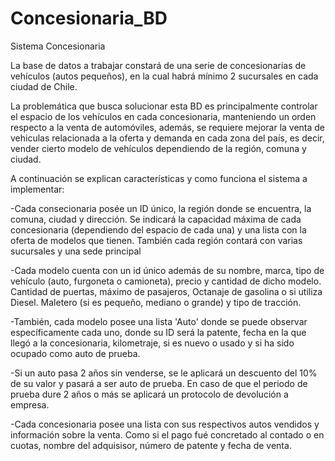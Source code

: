 # Concesionaria_BD
Sistema Concesionaria 

La base de datos a trabajar constará de una serie de concesionarias de vehículos (autos pequeños), en la cual habrá mínimo 2 sucursales en cada ciudad de Chile. 

La problemática que busca solucionar esta BD es principalmente controlar el espacio de los vehículos en cada concesionaria, manteniendo un orden respecto a la venta de automóviles, además, se requiere mejorar la venta de vehiculas relacionada a la oferta y demanda en cada zona del país, es decir, vender cierto modelo de vehículos dependiendo de la región, comuna y ciudad.

A continuación se explican características y como funciona el sistema a implementar:

-Cada consecionaria posée un ID único, la región donde se encuentra, la comuna, ciudad y dirección. Se indicará la capacidad máxima de cada concesionaria (dependiendo del espacio de cada una) y una lista con la oferta de modelos que tienen. También cada región contará con varias sucursales y una sede principal 

-Cada modelo cuenta con un id único además de su nombre, marca, tipo de vehículo (auto, furgoneta o camioneta), precio y cantidad de dicho modelo. Cantidad de puertas, máximo de pasajeros, Octanaje de gasolina o si utiliza Diesel. Maletero (si es pequeño, mediano o grande) y tipo de tracción.

-También, cada modelo posee una lista 'Auto' donde se puede observar específicamente cada uno, donde su ID será la patente, fecha en la que llegó a la concesionaria, kilometraje, si es nuevo o usado y si ha sido ocupado como auto de prueba. 

-Si un auto pasa 2 años sin venderse, se le aplicará un descuento del 10% de su valor y pasará a ser auto de prueba. En caso de que el periodo de prueba dure 2 años o más se aplicará un protocolo de devolución a empresa. 

-Cada concesionaria posee una lista con sus respectivos autos vendidos y información sobre la venta. Como si el pago fué concretado al contado o en cuotas, nombre del adquisisor, número de patente y fecha de venta. 

 
